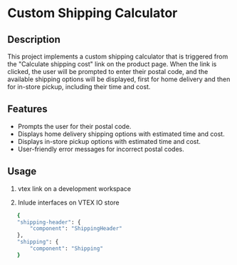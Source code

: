 # Custom Shipping Calculator

## Description

This project implements a custom shipping calculator that is triggered from the "Calculate shipping cost" link on the product page. When the link is clicked, the user will be prompted to enter their postal code, and the available shipping options will be displayed, first for home delivery and then for in-store pickup, including their time and cost.

## Features

- Prompts the user for their postal code.
- Displays home delivery shipping options with estimated time and cost.
- Displays in-store pickup options with estimated time and cost.
- User-friendly error messages for incorrect postal codes.

## Usage

1. vtex link on a development workspace 

5. Inlude interfaces on VTEX IO store

 ```bash
    {
    "shipping-header": {
        "component": "ShippingHeader"
    },
    "shipping": {
        "component": "Shipping"
    }
```

